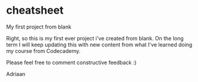 # cheatsheet
My first project from blank

Right, so this is my first ever project i've created from blank.
On the long term I will keep updating this with new content from what I've learned doing my course from Codecademy.

Please feel free to comment constructive feedback :)

Adriaan
